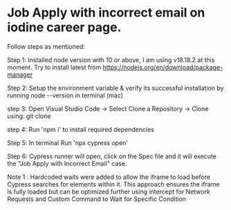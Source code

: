 # Job Apply with incorrect email on iodine career page.

Follow steps as mentioned:

Step 1: Installed node version with 10 or above, I am using v18.18.2 at this moment. Try to install latest from https://nodejs.org/en/download/package-manager

Step 2: Setup the environment variable & verify its successful installation by running node --version in terminal (mac)

step 3: Open Visual Studio Code -> Select Clone a Repository -> Clone using: git clone <repo path>

step 4: Run 'npm i' to install required dependencies

Step 5: In terminal Run 'npx cypress open'

Step 6: Cypress runner will open, click on the Spec file and it will execute the "Job Apply with Incorrect Email" case.

Note 1 : Hardcoded waits were added to allow the iframe to load before Cypress searches for elements within it. This approach ensures the iframe is fully loaded but can be optimized further using intercept for Network Requests and Custom Command to Wait for Specific Condition

